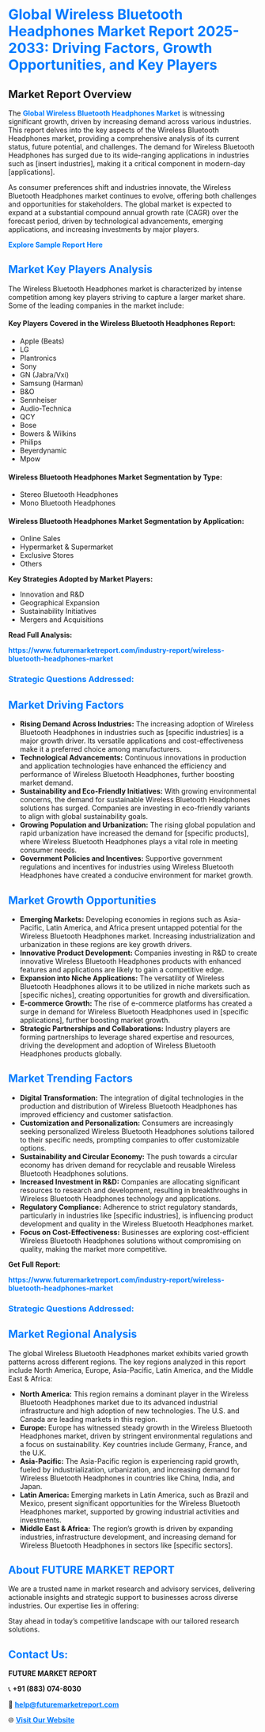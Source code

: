 <h1 style="color: #007BFF;">Global Wireless Bluetooth Headphones Market Report 2025-2033: Driving Factors, Growth Opportunities, and Key Players</h1>

<section id="overview">
<h2>Market Report Overview</h2>
<p>The <a href="https://www.futuremarketreport.com/industry-report/wireless-bluetooth-headphones-market" style="color: #007BFF; text-decoration: none;"><strong>Global Wireless Bluetooth Headphones Market</strong></a> is witnessing significant growth, driven by increasing demand across various industries. This report delves into the key aspects of the Wireless Bluetooth Headphones market, providing a comprehensive analysis of its current status, future potential, and challenges. The demand for Wireless Bluetooth Headphones has surged due to its wide-ranging applications in industries such as [insert industries], making it a critical component in modern-day [applications].</p>
<p>As consumer preferences shift and industries innovate, the Wireless Bluetooth Headphones market continues to evolve, offering both challenges and opportunities for stakeholders. The global market is expected to expand at a substantial compound annual growth rate (CAGR) over the forecast period, driven by technological advancements, emerging applications, and increasing investments by major players.</p>
</section>

<section id="overview">
<p><a href="https://www.futuremarketreport.com/request-sample/reportId=28345" style="color: #007BFF; text-decoration: none;"><strong>Explore Sample Report Here</strong></a></p>
</section>

<section id="key-players">
<h2 style="color: #007BFF;">Market Key Players Analysis</h2>
<p>The Wireless Bluetooth Headphones market is characterized by intense competition among key players striving to capture a larger market share. Some of the leading companies in the market include:</p>
<h4>Key Players Covered in the Wireless Bluetooth Headphones Report:</h4>
<ul><li>Apple (Beats)</li><li>LG</li><li>Plantronics</li><li>Sony</li><li>GN (Jabra/Vxi)</li><li>Samsung (Harman)</li><li>B&amp;O</li><li>Sennheiser</li><li>Audio-Technica</li><li>QCY</li><li>Bose</li><li>Bowers &amp; Wilkins</li><li>Philips</li><li>Beyerdynamic</li><li>Mpow</li></ul>
<h4>Wireless Bluetooth Headphones Market Segmentation by Type:</h4>
<ul><li>Stereo Bluetooth Headphones</li><li>Mono Bluetooth Headphones</li></ul>

<h4>Wireless Bluetooth Headphones Market Segmentation by Application:</h4>
<ul><li>Online Sales</li><li>Hypermarket &amp; Supermarket</li><li>Exclusive Stores</li><li>Others</li></ul>
<p><strong>Key Strategies Adopted by Market Players:</strong></p>
<ul>
<li>Innovation and R&D</li>
<li>Geographical Expansion</li>
<li>Sustainability Initiatives</li>
<li>Mergers and Acquisitions</li>
</ul>
</section>

<section>
<p><strong>Read Full Analysis: </strong></p><a href="https://www.futuremarketreport.com/industry-report/wireless-bluetooth-headphones-market" style="color: #007BFF; text-decoration: none;"><strong>https://www.futuremarketreport.com/industry-report/wireless-bluetooth-headphones-market</strong></a>
<h3 style="color: #007BFF;">Strategic Questions Addressed:</h3>
</section>

<section id="driving-factors">
<h2 style="color: #007BFF;">Market Driving Factors</h2>
<ul>
<li><strong>Rising Demand Across Industries:</strong> The increasing adoption of Wireless Bluetooth Headphones in industries such as [specific industries] is a major growth driver. Its versatile applications and cost-effectiveness make it a preferred choice among manufacturers.</li>
<li><strong>Technological Advancements:</strong> Continuous innovations in production and application technologies have enhanced the efficiency and performance of Wireless Bluetooth Headphones, further boosting market demand.</li>
<li><strong>Sustainability and Eco-Friendly Initiatives:</strong> With growing environmental concerns, the demand for sustainable Wireless Bluetooth Headphones solutions has surged. Companies are investing in eco-friendly variants to align with global sustainability goals.</li>
<li><strong>Growing Population and Urbanization:</strong> The rising global population and rapid urbanization have increased the demand for [specific products], where Wireless Bluetooth Headphones plays a vital role in meeting consumer needs.</li>
<li><strong>Government Policies and Incentives:</strong> Supportive government regulations and incentives for industries using Wireless Bluetooth Headphones have created a conducive environment for market growth.</li>
</ul>
</section>

<section id="growth-opportunities">
<h2 style="color: #007BFF;">Market Growth Opportunities</h2>
<ul>
<li><strong>Emerging Markets:</strong> Developing economies in regions such as Asia-Pacific, Latin America, and Africa present untapped potential for the Wireless Bluetooth Headphones market. Increasing industrialization and urbanization in these regions are key growth drivers.</li>
<li><strong>Innovative Product Development:</strong> Companies investing in R&D to create innovative Wireless Bluetooth Headphones products with enhanced features and applications are likely to gain a competitive edge.</li>
<li><strong>Expansion into Niche Applications:</strong> The versatility of Wireless Bluetooth Headphones allows it to be utilized in niche markets such as [specific niches], creating opportunities for growth and diversification.</li>
<li><strong>E-commerce Growth:</strong> The rise of e-commerce platforms has created a surge in demand for Wireless Bluetooth Headphones used in [specific applications], further boosting market growth.</li>
<li><strong>Strategic Partnerships and Collaborations:</strong> Industry players are forming partnerships to leverage shared expertise and resources, driving the development and adoption of Wireless Bluetooth Headphones products globally.</li>
</ul>
</section>

<section id="trending-factors">
<h2 style="color: #007BFF;">Market Trending Factors</h2>
<ul>
<li><strong>Digital Transformation:</strong> The integration of digital technologies in the production and distribution of Wireless Bluetooth Headphones has improved efficiency and customer satisfaction.</li>
<li><strong>Customization and Personalization:</strong> Consumers are increasingly seeking personalized Wireless Bluetooth Headphones solutions tailored to their specific needs, prompting companies to offer customizable options.</li>
<li><strong>Sustainability and Circular Economy:</strong> The push towards a circular economy has driven demand for recyclable and reusable Wireless Bluetooth Headphones solutions.</li>
<li><strong>Increased Investment in R&D:</strong> Companies are allocating significant resources to research and development, resulting in breakthroughs in Wireless Bluetooth Headphones technology and applications.</li>
<li><strong>Regulatory Compliance:</strong> Adherence to strict regulatory standards, particularly in industries like [specific industries], is influencing product development and quality in the Wireless Bluetooth Headphones market.</li>
<li><strong>Focus on Cost-Effectiveness:</strong> Businesses are exploring cost-efficient Wireless Bluetooth Headphones solutions without compromising on quality, making the market more competitive.</li>
</ul>
</section>

<section>
<p><strong>Get Full Report: </strong></p><a href="https://www.futuremarketreport.com/industry-report/wireless-bluetooth-headphones-market" style="color: #007BFF; text-decoration: none;"><strong>https://www.futuremarketreport.com/industry-report/wireless-bluetooth-headphones-market</strong></a>
<h3 style="color: #007BFF;">Strategic Questions Addressed:</h3>
</section>


<section id="regional-analysis">
<h2 style="color: #007BFF;">Market Regional Analysis</h2>
<p>The global Wireless Bluetooth Headphones market exhibits varied growth patterns across different regions. The key regions analyzed in this report include North America, Europe, Asia-Pacific, Latin America, and the Middle East & Africa:</p>
<ul>
<li><strong>North America:</strong> This region remains a dominant player in the Wireless Bluetooth Headphones market due to its advanced industrial infrastructure and high adoption of new technologies. The U.S. and Canada are leading markets in this region.</li>
<li><strong>Europe:</strong> Europe has witnessed steady growth in the Wireless Bluetooth Headphones market, driven by stringent environmental regulations and a focus on sustainability. Key countries include Germany, France, and the U.K.</li>
<li><strong>Asia-Pacific:</strong> The Asia-Pacific region is experiencing rapid growth, fueled by industrialization, urbanization, and increasing demand for Wireless Bluetooth Headphones in countries like China, India, and Japan.</li>
<li><strong>Latin America:</strong> Emerging markets in Latin America, such as Brazil and Mexico, present significant opportunities for the Wireless Bluetooth Headphones market, supported by growing industrial activities and investments.</li>
<li><strong>Middle East & Africa:</strong> The region’s growth is driven by expanding industries, infrastructure development, and increasing demand for Wireless Bluetooth Headphones in sectors like [specific sectors].</li>
</ul>
</section>

<footer>
<h2 style="color: #007BFF;">About FUTURE MARKET REPORT</h2>
<p>We are a trusted name in market research and advisory services, delivering actionable insights and strategic support to businesses across diverse industries. Our expertise lies in offering:</p>

<p>Stay ahead in today’s competitive landscape with our tailored research solutions.</p>

<h2 style="color: #007BFF;">Contact Us:</h2>
<p><strong>FUTURE MARKET REPORT</strong></p>
<p>📞 <strong>+91 (883) 074-8030</strong></p>
<p>📧 <strong><a href="mailto:help@futuremarketreport.com" style="color: #007BFF;">help@futuremarketreport.com</a></strong></p>
<p>🌐 <strong><a href="https://www.futuremarketreport.com/" style="color: #007BFF;">Visit Our Website</a></strong></p>
</footer>